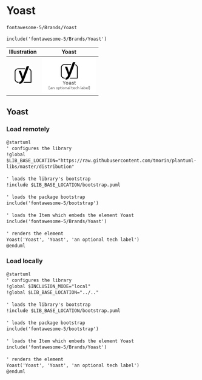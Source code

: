 # Yoast


```text
fontawesome-5/Brands/Yoast
```

```text
include('fontawesome-5/Brands/Yoast')
```



| Illustration | Yoast |
| :---: | :---: |
| ![illustration for Illustration](../../fontawesome-5/Brands/Yoast.png) | ![illustration for Yoast](../../fontawesome-5/Brands/Yoast.Local.png) |




## Yoast

### Load remotely
```plantuml
@startuml
' configures the library
!global $LIB_BASE_LOCATION="https://raw.githubusercontent.com/tmorin/plantuml-libs/master/distribution"

' loads the library's bootstrap
!include $LIB_BASE_LOCATION/bootstrap.puml

' loads the package bootstrap
include('fontawesome-5/bootstrap')

' loads the Item which embeds the element Yoast
include('fontawesome-5/Brands/Yoast')

' renders the element
Yoast('Yoast', 'Yoast', 'an optional tech label')
@enduml
```

### Load locally
```plantuml
@startuml
' configures the library
!global $INCLUSION_MODE="local"
!global $LIB_BASE_LOCATION="../.."

' loads the library's bootstrap
!include $LIB_BASE_LOCATION/bootstrap.puml

' loads the package bootstrap
include('fontawesome-5/bootstrap')

' loads the Item which embeds the element Yoast
include('fontawesome-5/Brands/Yoast')

' renders the element
Yoast('Yoast', 'Yoast', 'an optional tech label')
@enduml
```

